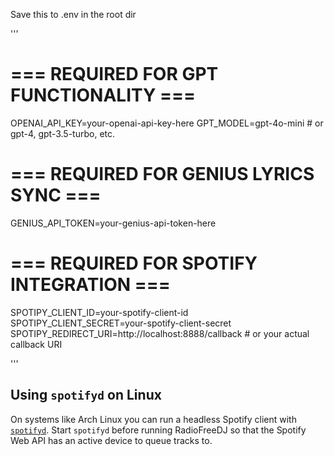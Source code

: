 Save this to .env in the root dir

'''
# === REQUIRED FOR GPT FUNCTIONALITY ===
OPENAI_API_KEY=your-openai-api-key-here
GPT_MODEL=gpt-4o-mini  # or gpt-4, gpt-3.5-turbo, etc.

# === REQUIRED FOR GENIUS LYRICS SYNC ===
GENIUS_API_TOKEN=your-genius-api-token-here

# === REQUIRED FOR SPOTIFY INTEGRATION ===
SPOTIPY_CLIENT_ID=your-spotify-client-id
SPOTIPY_CLIENT_SECRET=your-spotify-client-secret
SPOTIPY_REDIRECT_URI=http://localhost:8888/callback  # or your actual callback URI

'''

Using `spotifyd` on Linux
-------------------------
On systems like Arch Linux you can run a headless Spotify client with
[`spotifyd`](https://github.com/Spotifyd/spotifyd). Start `spotifyd` before
running RadioFreeDJ so that the Spotify Web API has an active device to queue
tracks to.
